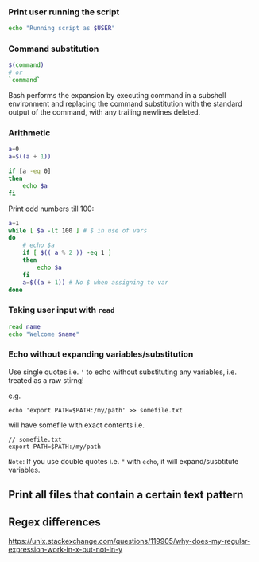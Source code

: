 
### Print user running the script

```sh
echo "Running script as $USER"
```

### Command substitution

```sh
$(command)
# or
`command`
```
Bash performs the expansion by executing command in a subshell environment and replacing the command substitution with the standard output of the command, with any trailing newlines deleted.

### Arithmetic

```sh
a=0
a=$((a + 1))

if [a -eq 0]
then
    echo $a
fi
```

Print odd numbers till 100:
```sh
a=1
while [ $a -lt 100 ] # $ in use of vars
do
    # echo $a
    if [ $(( a % 2 )) -eq 1 ]
    then
        echo $a
    fi
    a=$((a + 1)) # No $ when assigning to var
done
```

### Taking user input with `read`

```sh
read name
echo "Welcome $name"
```

### Echo without expanding variables/substitution

Use single quotes i.e. `'` to echo without substituting any variables, i.e. treated as a raw stirng!

e.g. 

```
echo 'export PATH=$PATH:/my/path' >> somefile.txt
```

will have somefile with exact contents i.e.
```
// somefile.txt
export PATH=$PATH:/my/path
```

`Note`: If you use double quotes i.e. `"` with `echo`, it will expand/susbtitute variables.


## Print all files that contain a certain text pattern

## Regex differences

https://unix.stackexchange.com/questions/119905/why-does-my-regular-expression-work-in-x-but-not-in-y


